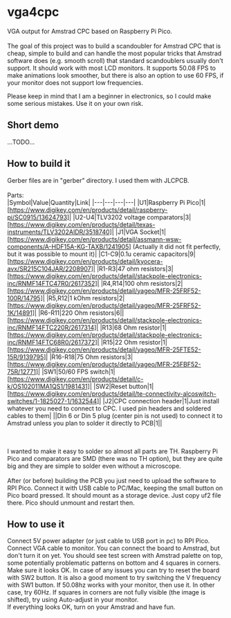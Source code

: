 # vga4cpc
VGA output for Amstrad CPC based on Raspberry Pi Pico.<br /> <br />
The goal of this project was to build a scandoubler for Amstrad CPC that is cheap, simple to build and can handle the most popular tricks that Amstrad software does (e.g. smooth scroll) that standard scandoublers usually don't support.
It should work with most LCD monitors. It supports 50.08 FPS to make animations look smoother, but there is also an option to use 60 FPS, if your monitor does not support low frequencies.

Please keep in mind that I am a beginner in electronics, so I could make some serious mistakes. Use it on your own risk.


## Short demo
...TODO...

## How to build it
Gerber files are in "gerber" directory. I used them with JLCPCB. <br /><br />
Parts:<br />
|Symbol|Value|Quantity|Link|
|---|---|---|---|
|U1|Raspberry Pi Pico|1|[https://www.digikey.com/en/products/detail/raspberry-pi/SC0915/13624793]|
|U2-U4|TLV3202 voltage comparators|3|[https://www.digikey.com/en/products/detail/texas-instruments/TLV3202AIDR/3518740]|
|J1|VGA Socket|1|[https://www.digikey.com/en/products/detail/assmann-wsw-components/A-HDF15A-KG-TAXB/1241905] (Actually it did not fit perfectly, but it was possible to mount it)|
|C1-C9|0.1u ceramic capacitors|9|[https://www.digikey.com/en/products/detail/kyocera-avx/SR215C104JAR/2208907]|
|R1-R3|47 ohm resistors|3|[https://www.digikey.com/en/products/detail/stackpole-electronics-inc/RNMF14FTC47R0/2617352]|
|R4,R14|100 ohm resistors|2|[https://www.digikey.com/en/products/detail/yageo/MFR-25FRF52-100R/14795]|
|R5,R12|1 kOhm resistors|2|[https://www.digikey.com/en/products/detail/yageo/MFR-25FRF52-1K/14891]|
|R6-R11|220 Ohm resistors|6||[https://www.digikey.com/en/products/detail/stackpole-electronics-inc/RNMF14FTC220R/2617314]|
|R13|68 Ohm resistor|1|[https://www.digikey.com/en/products/detail/stackpole-electronics-inc/RNMF14FTC68R0/2617372]|
|R15|22 Ohm resistor|1|[https://www.digikey.com/en/products/detail/yageo/MFR-25FTE52-15R/9139795]|
|R16-R18|75 Ohm resistors|3|[https://www.digikey.com/en/products/detail/yageo/MFR-25FBF52-75R/12771]|
|SW1|50/60 FPS switch|1|[https://www.digikey.com/en/products/detail/c-k/OS102011MA1QS1/1981431]|
|SW2|Reset button|1|[https://www.digikey.com/en/products/detail/te-connectivity-alcoswitch-switches/1-1825027-1/1632544]|
|J2|CPC connection header|1|Just install whatever you need to connect to CPC. I used pin headers and soldered cables to them|
||Din 6 or Din 5 plug (center pin is not used) to connect it to Amstrad unless you plan to solder it directly to PCB|1||

<br /><br />
I wanted to make it easy to solder so almost all parts are TH. Raspberry Pi Pico and comparators are SMD (there was no TH option), but they are quite big and they are simple to solder even without a microscope.
<br /><br />
After (or before) building the PCB you just need to upload the software to RPI Pico. Connect it with USB cable to PC/Mac, keeping the small button on Pico board pressed. It should mount as a storage device. Just copy uf2 file there. Pico should unmount and restart then.

## How to use it
Connect 5V power adapter (or just cable to USB port in pc) to RPI Pico. Connect VGA cable to monitor. You can connect the board to Amstrad, but don't turn it on yet. You should see test screen with Amstrad palette on top, some potentially problematic patterns on bottom and 4 squares in corners. Make sure it looks OK. In case of any issues you can try to reset the board with SW2 button. It is also a good moment to try switching the V frequency with SW1 button. If 50.08hz works with your monitor, then use it. In other case, try 60Hz. If squares in corners are not fully visible (the image is shifted), try using Auto-adjust in your monitor.<br />
If everything looks OK, turn on your Amstrad and have fun.<br />
